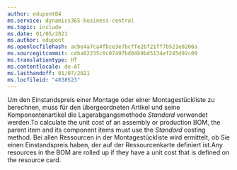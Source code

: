 ```yaml
---
author: edupont04
ms.service: dynamics365-business-central
ms.topic: include
ms.date: 01/05/2021
ms.author: edupont
ms.openlocfilehash: acbe4a7ca4fbce3e7bcffe2bf21ff7b521e0206a
ms.sourcegitcommit: cdba82235c0c07497bd04b9bd5134ef245d92c09
ms.translationtype: HT
ms.contentlocale: de-AT
ms.lasthandoff: 01/07/2021
ms.locfileid: "4838523"
---
```

<span data-ttu-id="7fc4c-101">Um den Einstandspreis einer Montage oder einer Montagestückliste zu berechnen, muss für den übergeordneten Artikel und seine Komponentenartikel die Lagerabgangsmethode *Standard* verwendet werden.</span><span class="sxs-lookup"><span data-stu-id="7fc4c-101">To calculate the unit cost of an assembly or production BOM, the parent item and its component items must use the *Standard* costing method.</span></span> <span data-ttu-id="7fc4c-102">Bei allen Ressourcen in der Montagestückliste wird ermittelt, ob Sie einen Einstandspreis haben, der auf der Ressourcenkarte definiert ist.</span><span class="sxs-lookup"><span data-stu-id="7fc4c-102">Any resources in the BOM are rolled up if they have a unit cost that is defined on the resource card.</span></span>
